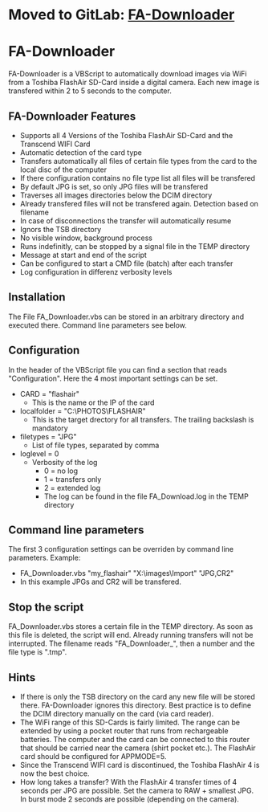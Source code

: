 # Moved to GitLab: [FA-Downloader](https://gitlab.com/ANiggemann/ANI-Camera-Remote)


# FA-Downloader
FA-Downloader is a VBScript to automatically download images via WiFi from a Toshiba FlashAir SD-Card inside a digital camera. Each new image is transfered within 2 to 5 seconds to the computer.

FA-Downloader Features
-
* Supports all 4 Versions of the Toshiba FlashAir SD-Card and the Transcend WIFI Card
* Automatic detection of the card type
* Transfers automatically all files of certain file types from the card to the local disc of the computer
* If there configuration contains no file type list all files will be transfered
* By default JPG is set, so only JPG files will be transfered
* Traverses all images directories below the DCIM directory
* Already transfered files will not be transfered again. Detection based on filename
* In case of disconnections the transfer will automatically resume
* Ignors the TSB directory 
* No visible window, background process
* Runs indefinitly, can be stopped by a signal file in the TEMP directory
* Message at start and end of the script
* Can be configured to start a CMD file (batch) after each transfer
* Log configuration in differenz verbosity levels

Installation
-
The File FA_Downloader.vbs can be stored in an arbitrary directory and executed there.  Command line parameters see below.

Configuration
-
In the header of the VBScript file you can find a section that reads "Configuration". Here the 4 most important settings can be set.
* CARD = "flashair"
  * This is the name or the IP of the card
* localfolder = "C:\PHOTOS\FLASHAIR\"
  * This is the target drectory for all transfers.  The trailing backslash is mandatory
* filetypes = "JPG"
  * List of file types, separated by comma
* loglevel = 0
  * Verbosity of the log
    * 0 = no log
    * 1 = transfers only
    * 2 = extended log
    * The log can be found in the file FA_Download.log in the TEMP directory

Command line parameters
-
The first 3 configuration settings can be overriden by command line parameters. Example:
* FA_Downloader.vbs "my_flashair" "X:\images\Import\" "JPG,CR2"
* In this example JPGs and CR2 will be transfered.

Stop the script
-
FA_Downloader.vbs stores a certain file in the TEMP directory.  As soon as this file is deleted, the script will end. Already running transfers will not be interrupted. The filename reads "FA_Downloader_", then a number and the file type is ".tmp".

Hints
-
* If there is only the TSB directory on the card any new file will be stored there. FA-Downloader ignores this directory. Best practice is to define the DCIM directory manually on the card (via card reader).
* The WiFi range of this SD-Cards is fairly limited.  The range can be extended by using a pocket router that runs from rechargeable batteries. The computer and the card can be connected to this router that should be carried near the camera (shirt pocket etc.). The FlashAir card should be configured for APPMODE=5.
* Since the Transcend WIFI card is discontinued, the Toshiba FlashAir 4 is now the best choice.
* How long takes a transfer?  With the FlashAir 4 transfer times of 4 seconds per JPG are possible. Set the camera to RAW + smallest JPG. In burst mode 2 seconds are possible (depending on the camera).
